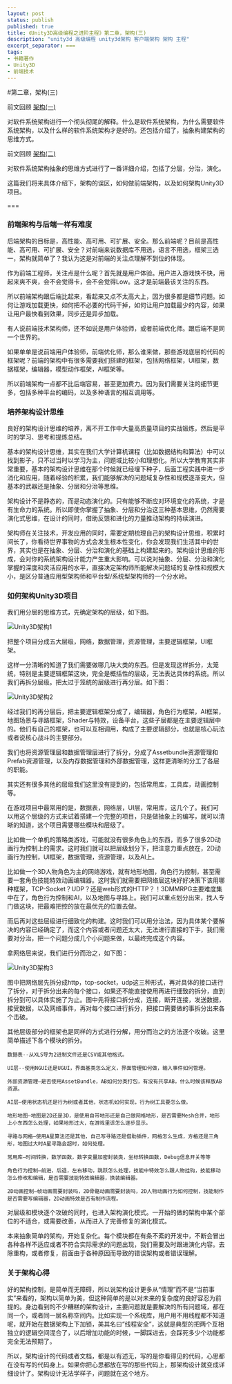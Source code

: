 ```yaml
---
layout: post
status: publish
published: true
title: 《Unity3D高级编程之进阶主程》第二章，架构(三)
description: "unity3d 高级编程 unity3d架构 客户端架构 架构 主程"
excerpt_separator: ===
tags:
- 书籍著作
- Unity3D
- 前端技术
---
```


#第二章，架构(三)

前文回顾 [架构(一)](http://www.luzexi.com/2018/07/18/Unity3D%E9%AB%98%E7%BA%A7%E7%BC%96%E7%A8%8B%E4%B9%8B%E8%BF%9B%E9%98%B6%E4%B8%BB%E7%A8%8B-%E6%9E%B6%E6%9E%841.html)

对软件系统架构进行一个彻头彻尾的解释。什么是软件系统架构，为什么需要软件系统架构，以及什么样的软件系统架构才是好的。还包括介绍了，抽象构建架构的思维方式。

前文回顾 [架构(二)](http://www.luzexi.com/2018/07/24/Unity3D%E9%AB%98%E7%BA%A7%E7%BC%96%E7%A8%8B%E4%B9%8B%E8%BF%9B%E9%98%B6%E4%B8%BB%E7%A8%8B-%E6%9E%B6%E6%9E%842.html)

对软件系统架构抽象的思维方式进行了一番详细介绍，包括了分层，分治，演化。

这篇我们将来具体介绍下，架构的误区，如何做前端架构，以及如何架构Unity3D项目。

===

### 前端架构与后端一样有难度

后端架构的目标是，高性能、高可用、可扩展、安全。那么前端呢？目前是高性能、高可用、可扩展、安全？对前端来说数据库不用选，语言不用选，框架三选一，架构就简单了？我认为这是对前端的关注点理解不到位的体现。

作为前端工程师，关注点是什么呢？首先就是用户体验。用户进入游戏快不快，用起来爽不爽，会不会觉得卡，会不会觉得Low。这才是前端最该关注的东西。

所以前端架构跟后端比起来，看起来又点不太高大上，因为很多都是细节问题。如何让游戏加载更快，如何把不必要的代码干掉，如何让用户加载最少的内容，如果让用户最快看到效果，同步还是异步加载。

有人说前端技术架构师，还不如说是用户体验师，或者前端优化师。跟后端不是同一个世界的。

如果单单是说前端用户体验师，前端优化师，那么谁来做，那些游戏底层的代码的框架呢？前端的架构中有很多需要我们搭建的框架，包括网络框架，UI框架，数据框架，编辑器，模型动作框架，AI框架等。

所以前端架构一点都不比后端容易，甚至更加费力。因为我们需要关注的细节更多，包括多种平台的编码，以及多种语言的相互调用等。

### 培养架构设计思维

良好的架构设计思维的培养，离不开工作中大量高质量项目的实战锻炼，然后是平时的学习、思考和提炼总结。

基本的架构设计思维，其实在我们大学计算机课程（比如数据结构和算法）中可以找到影子，只不过当时以学习为主，问题域比较小和理想化。所以大学教育其实非常重要，基本的架构设计思维在那个时候就已经埋下种子，后面工程实践中进一步消化和应用，随着经验的积累，我们能够解决的问题域复杂性和规模逐渐变大，但基本的武器还是抽象、分层和分治等思维。

架构设计不是静态的，而是动态演化的。只有能够不断应对环境变化的系统，才是有生命力的系统。所以即使你掌握了抽象、分层和分治这三种基本思维，仍然需要演化式思维，在设计的同时，借助反馈和进化的力量推动架构的持续演进。

架构师在关注技术，开发应用的同时，需要定期梳理自己的架构设计思维，积累时间长了，你看待世界事物的方式会发生根本性变化，你会发现我们生活其中的世界，其实也是在抽象、分层、分治和演化的基础上构建起来的。架构设计思维的形成，会对你的系统架构设计能力产生重大影响。可以说对抽象、分层、分治和演化掌握的深度和灵活应用的水平，直接决定架构师所能解决问题域的复杂性和规模大小，是区分普通应用型架构师和平台型/系统型架构师的一个分水岭。

### 如何架构Unity3D项目

我们用分层的思维方式，先确定架构的层级，如下图。

![Unity3D架构1](/assets/book/2/unity-archiecture1.png)

把整个项目分成五大层级，网络，数据管理，资源管理，主要逻辑框架，UI框架。

这样一分清晰的知道了我们需要做哪几块大类的东西。但是发现这样拆分，太笼统，特别是主要逻辑框架这块，完全是概括性的层级，无法表达具体的系统。所以我们再拆分层级。把太过于笼统的层级进行再分层。如下图：

![Unity3D架构2](/assets/book/2/unity-archiecture2.png)

经过我们的再分层后，把主要逻辑框架分成了，编辑器，角色行为框架，AI框架，地图场景与寻路框架，Shader与特效，设备平台，这些子层都是在主要逻辑层中的。他们有自己的框架，也可以互相调用，构成了主要逻辑部分，也就是核心玩法或者说核心战斗的主要部分。

我们也将资源管理层和数据管理层进行了拆分，分成了Assetbundle资源管理和Prefab资源管理，以及内存数据管理和外部数据管理，这样更清晰的分工了各层的职能。

其实还有很多其他的层级我们这里没有提到的，包括常用库，工具库，动画控制等。

在游戏项目中最常用的是，数据表，网络层，UI层，常用库，这几个了。我们可以用这个层级的方式来试着搭建一个完整的项目，只是做抽象上的编写，就可以清晰的知道，这个项目需要哪些模块和层级了。

比如做一个单机的策略类游戏，可能就没有很多角色上的东西，而多了很多2D动画行为控制上的需求。这时我们就可以把层级划分下，把注意力重点放在，2D动画行为控制，UI框架，数据管理，资源管理，以及AI上。

比如做一个3D人物角色为主的网络游戏，就有地形地图，角色行为控制，甚至需要一套角色技能特效动画编辑器。这时我们就需要把网络层这块好好决策下该用哪种框架，TCP-Socket？UDP？还是web形式的HTTP？！3DMMRPG主要难度集中在了，角色行为控制和AI，以及地图与寻路上。我们可以重点划分出来，找人专门做这块，把最难把控的放在最优先的位置去做。

而后再对这些层级进行细致化的构建。这时我们可以用分治法，因为具体某个要解决的内容已经确定了，而这个内容或者问题还太大，无法进行直接的下手，我们需要对分治，把一个问题分成几个小问题来做，以最终完成这个内容。

拿网络层来说，我们进行分而治之，如下图：

![Unity3D架构3](/assets/book/2/unity-archiecture3.png)

图中把网络层先拆分成http，tcp-socket，udp这三种形式，再对具体的接口进行了拆分，对于拆分出来的每个接口，如果还不能直接使用再进行细致的拆分，直到拆分到可以具体实施了为止。图中先将接口拆分成，连接，断开连接，发送数据，接受数据，以及网络事件，再对每个接口进行拆分，把接口需要做的事拆分出来各个击破。

其他层级部分的框架也是同样的方式进行分解，用分而治之的方法逐个攻破。这里简单描述下各个模块的拆分。

	数据表--从XLS导为2进制文件还是CSV或其他格式。

	UI层--使用NGUI还是UGUI，界面基类怎么定义，界面管理如何做，输入事件如何管理。

	外部资源管理—是否使用AssetBundle，AB如何分类打包，有没有共享AB，什么时候该释放AB资源。

	AI层—使用状态机还是行为树或者其他，状态机如何实现，行为树工具要怎么做。

	地形地图—地图是2D还是3D，是使用自带地形还是自己做网格地形，是否需要Mesh合并，地形上小东西怎么处理，如果地形过大，在游戏里该怎么逐步显示。

	寻路与网格—使用A星算法还是其他，自己写寻路还是借助插件，网格怎么生成，方格还是三角形，地图过大时A星寻路会超时，如何处理。

	常用库—时间转换，数学函数，数字变量加密封装类，坐标转换函数，Debug信息开关等等

	角色行为控制—前进，后退，左右移动，跳跃怎么处理，技能中特效怎么跟人物挂钩，技能移动怎么修改和编辑，是否需要技能特效编辑器，换装编辑器。

	2D动画控制—帧动画需要封装吗，2D骨骼动画需要封装吗，2D人物动画行为如何控制，技能制作是否需要写编辑器，2D动画特效是否有制作流程。

对层级和模块逐个攻破的同时，也进入架构演化模式。一开始的做的架构中某个部位的不适合，或需要改善，从而进入了完善修复的演化模式。

本来抽象简单的架构，开始复杂化。每个模块都在有条不紊的开发中，不断会冒出各种各样不适应或者不符合实际需求的问题出现，我们需要及时跟进演化内容。去除重构，或者修复，前面由于各种原因而导致的错误架构或者错误理解。

### 关于架构心得

好的架构控制，是简单而无障碍，所以说架构设计更多从“情理”而不是“当前事实”来看的，架构以简单为美，但这种简单的是以对未来的复杂度的良好容忍为前提的。身边看到的不少糟糕的架构设计，主要问题就是要解决的所有问题域，都在同一个，或者同一层名称空间内。比如实现一个系统库，用户用不用线程都不知道呢，就开始在数据架构上下加锁，美其名曰“线程安全”，这就是典型的把两个互相独立的逻辑空间混合了，以后增加功能的时候，一脚踩进去，会踩死多少个功能都完全无法预期了。

所以，架构设计的代码或者文档，都是以有述无，写的是你看得见的代码，心思都在没有写的代码身上。如果你把心思都放在写的那些代码上，那架构设计就变成详细设计了。架构设计无法学样子，问题就在这个地方。

